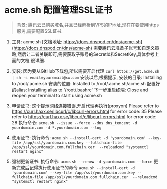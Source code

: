 # acme.sh 配置管理SSL证书

> 背景: 腾讯云已购买域名,并且已经解析到VPS的IP地址,现在在要使用https服务,需要配置SSL证书.

1. 工具: acme.sh
        [文档地址: https://docs.dnspod.cn/dns/acme-sh](https://docs.dnspod.cn/dns/acme-sh)
        需要腾讯云准备子账号和自定义策略,然后让二者关联即可,需要获取子账号的SecretId和SecretKey,具体参考上面的文档,很详细.

2. 安装:
        因为要从GitHub下载包,所以需要开启代理
            `curl https://get.acme.sh | sh -s email=youremail@xx.com`
        安装以后,根据提示,
            安装的目录: Installing to /root/.acme.sh
            安装的位置: Installed to /root/.acme.sh/acme.sh
            配置好的alias: Installing alias to '/root/.bashrc'
        下一步重启终端: Close and reopen your terminal to start using acme.sh

3. 申请证书:
        这个提示网络连接错误,开启代理再执行(proxyon)
            Please refer to https://curl.haxx.se/libcurl/c/libcurl-errors.html for error code: 35
            Please refer to https://curl.haxx.se/libcurl/c/libcurl-errors.html for error code: 28
        执行命令:
            `acme.sh --issue --force --dns dns_tencent -d yourdomain.com -d *.yourdomain.com --log`

4. 使用证书:
        执行命令:
            `acme.sh --install-cert -d 'yourdomain.com' --key-file /app/ssl/yourdomain.com.key --fullchain-file /app/ssl/yourdomain.com.fullchain.cer  --reloadcmd "systemctl restart nginx"`

5. 强制更新证书:
        执行命令:
            `acme.sh --renew -d yourdomain.com --force`
        更新完成后记得执行使用证书的命令
            `acme.sh --install-cert -d 'yourdomain.com' --key-file /app/ssl/yourdomain.com.key --fullchain-file /app/ssl/yourdomain.com.fullchain.cer  --reloadcmd "systemctl restart nginx"`
